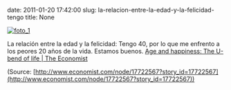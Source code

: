 date: 2011-01-20 17:42:00
slug: la-relacion-entre-la-edad-y-la-felicidad-tengo
title: None

[![foto_1][1]][1]

La relación entre la edad y la felicidad: Tengo 40, por lo que me enfrento a los peores 20 años de la vida. Estamos buenos. [Age and happiness: The U-bend of life | The Economist](http://www.economist.com/node/17722567?story_id=17722567)

(Source: [http://www.economist.com/node/17722567?story_id=17722567](http://www.economist.com/node/17722567?story_id=17722567))

[1]: file:///Users/jjdenis/jjdenis.github.com/static/2011-01-20-la-relacion-entre-la-edad-y-la-felicidad-tengo_foto1.gif
